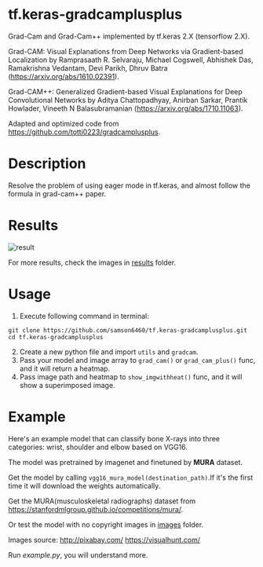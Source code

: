 # tf.keras-gradcamplusplus
Grad-Cam and Grad-Cam++ implemented by tf.keras 2.X (tensorflow 2.X).

Grad-CAM: Visual Explanations from Deep Networks via Gradient-based Localization by Ramprasaath R. Selvaraju, Michael Cogswell, Abhishek Das, Ramakrishna Vedantam, Devi Parikh, Dhruv Batra (https://arxiv.org/abs/1610.02391).

Grad-CAM++: Generalized Gradient-based Visual Explanations for Deep Convolutional Networks by Aditya Chattopadhyay, Anirban Sarkar, Prantik Howlader, Vineeth N Balasubramanian (https://arxiv.org/abs/1710.11063).

Adapted and optimized code from https://github.com/totti0223/gradcamplusplus.

# Description
Resolve the problem of using eager mode in tf.keras, and almost follow the formula in grad-cam++ paper.

# Results
![result](https://i.imgur.com/FjmSw3g.jpg)

For more results, check the images in [results](https://github.com/samson6460/tf.keras-gradcamplusplus/tree/master/results) folder.

# Usage
1. Execute following command in terminal:
```
git clone https://github.com/samson6460/tf.keras-gradcamplusplus.git
cd tf.keras-gradcamplusplus
```
2. Create a new python file and import `utils` and `gradcam`.
3. Pass your model and image array to `grad_cam()` or `grad_cam_plus()` func, and it will return a heatmap.
4. Pass image path and heatmap to `show_imgwithheat()` func, and it will show a superimposed image.

# Example
Here's an example model that can classify bone X-rays into three categories: wrist, shoulder and elbow based on VGG16.

The model was pretrained by imagenet and finetuned by **MURA** dataset.

Get the model by calling `vgg16_mura_model(destination_path)`.If it's the first time it will download the weights automatically.

Get the MURA(musculoskeletal radiographs) dataset from https://stanfordmlgroup.github.io/competitions/mura/.

Or test the model with no copyright images in [images](https://github.com/samson6460/tf.keras-gradcamplusplus/tree/master/images) folder.

Images source:
http://pixabay.com/
https://visualhunt.com/

Run *example.py*, you will understand more.
